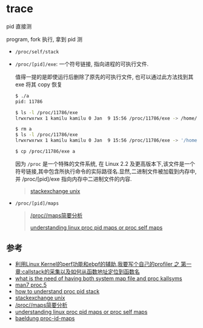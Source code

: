
# trace

pid 直接测

program, fork 执行, 拿到 pid 测

- `/proc/self/stack`
- `/proc/[pid]/exe`: 一个符号链接, 指向进程的可执行文件.

  值得一提的是即使运行后删除了原先的可执行文件, 也可以通过此方法找到其 exe 将其 copy 恢复

  ```bash
  $ ./a
  pid: 11786

  $ ls -l /proc/11786/exe
  lrwxrwxrwx 1 kamilu kamilu 0 Jan  9 15:56 /proc/11786/exe -> /home/kamilu/kperf/a

  $ rm a
  $ ls -l /proc/11786/exe
  lrwxrwxrwx 1 kamilu kamilu 0 Jan  9 15:56 /proc/11786/exe -> '/home/kamilu/kperf/a (deleted)'

  $ cp /proc/11786/exe a
  ```

  因为 `/proc` 是一个特殊的文件系统, 在 Linux 2.2 及更高版本下,该文件是一个符号链接,其中包含所执行命令的实际路径名.显然,二进制文件被加载到内存中,并 /proc/[pid]/exe 指向内存中二进制文件的内容.

  > [stackexchange unix](https://unix.stackexchange.com/questions/197854/how-does-the-proc-pid-exe-symlink-differ-from-ordinary-symlinks)

- `/proc/[pid]/maps`

  > [/proc/<pid>/maps简要分析](https://www.cnblogs.com/arnoldlu/p/10272466.html)
  > 
  > [understanding linux proc pid maps or proc self maps](https://stackoverflow.com/questions/1401359/understanding-linux-proc-pid-maps-or-proc-self-maps)

## 参考

- [利用Linux Kernel的perf功能和ebpf的辅助,我要写个自己的profiler 之 第一章:callstack的采集以及如何从函数地址定位到函数名](https://www.bilibili.com/video/BV1Ta411G73D/)
- [what is the need of having both system map file and proc kallsyms](https://stackoverflow.com/questions/28936630/what-is-the-need-of-having-both-system-map-file-and-proc-kallsyms)
- [man7 proc.5](https://man7.org/linux/man-pages/man5/proc.5.html)
- [how to understand proc pid stack](https://stackoverflow.com/questions/33429376/how-to-understand-proc-pid-stack)
- [stackexchange unix](https://unix.stackexchange.com/questions/197854/how-does-the-proc-pid-exe-symlink-differ-from-ordinary-symlinks)
- [/proc/<pid>/maps简要分析](https://www.cnblogs.com/arnoldlu/p/10272466.html)
- [understanding linux proc pid maps or proc self maps](https://stackoverflow.com/questions/1401359/understanding-linux-proc-pid-maps-or-proc-self-maps)
- [baeldung proc-id-maps](https://www.baeldung.com/linux/proc-id-maps)